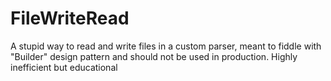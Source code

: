 # FileWriteRead
A stupid way to read and write files in a custom parser, meant to fiddle with "Builder" design pattern and should not be used in production. Highly inefficient but educational
